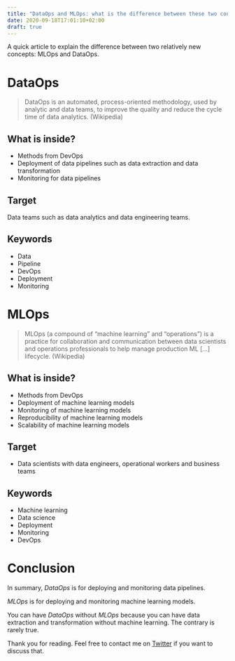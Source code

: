 ```yaml
---
title: "DataOps and MLOps: what is the difference between these two concepts?"
date: 2020-09-18T17:01:10+02:00
draft: true
---
```


A quick article to explain the difference between two relatively new concepts: MLOps and DataOps.

# DataOps
> DataOps is an automated, process-oriented methodology, used by analytic and data teams, to improve the quality and reduce the cycle time of data analytics. (Wikipedia)

## What is inside?

- Methods from DevOps
- Deployment of data pipelines such as data extraction and data transformation
- Monitoring for data pipelines

## Target
Data teams such as data analytics and data engineering teams.

## Keywords

- Data
- Pipeline
- DevOps
- Deployment
- Monitoring

# MLOps

> MLOps (a compound of “machine learning” and “operations”) is a practice for collaboration and communication between data scientists and operations professionals to help manage production ML [...] lifecycle. (Wikipedia)

## What is inside?

- Methods from DevOps
- Deployment of machine learning models
- Monitoring of machine learning models
- Reproducibility of machine learning models
- Scalability of machine learning models

## Target
- Data scientists with data engineers, operational workers and business teams

## Keywords
- Machine learning
- Data science
- Deployment
- Monitoring
- DevOps

# Conclusion

In summary, *DataOps* is for deploying and monitoring data pipelines. 

*MLOps* is for deploying and monitoring machine learning models. 

You can have *DataOps* without *MLOps* because you can have data extraction and transformation without machine learning. The contrary is rarely true.

Thank you for reading. Feel free to contact me on [Twitter](https://twitter.com/saby_nastasia) if you want to discuss that.
